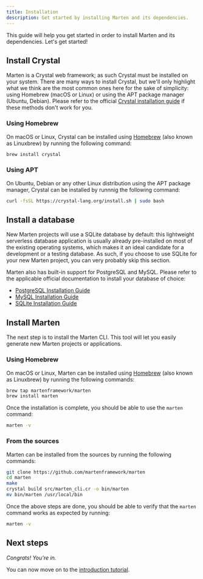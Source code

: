 ```yaml
---
title: Installation
description: Get started by installing Marten and its dependencies.
---
```



This guide will help you get started in order to install Marten and its dependencies. Let's get started!

## Install Crystal

Marten is a Crystal web framework; as such Crystal must be installed on your system. There are many ways to install Crystal, but we'll only highlight what we think are the most common ones here for the sake of simplicity: using Homebrew (macOS or Linux) or using the APT package manager (Ubuntu, Debian). Please refer to the official [Crystal installation guide](https://crystal-lang.org/install/) if these methods don't work for you.

### Using Homebrew

On macOS or Linux, Crystal can be installed using [Homebrew](https://brew.sh/) (also known as Linuxbrew) by running the following command:

```bash
brew install crystal
```

### Using APT

On Ubuntu, Debian or any other Linux distribution using the APT package manager, Crystal can be installed by runnnig the following command:

```bash
curl -fsSL https://crystal-lang.org/install.sh | sudo bash
```

## Install a database

New Marten projects will use a SQLite database by default: this lightweight serverless database application is usually already pre-installed on most of the existing operating systems, which makes it an ideal candidate for a development or a testing database. As such, if you choose to use SQLite for your new Marten project, you can very probably skip this section. 

Marten also has built-in support for PostgreSQL and MySQL. Please refer to the applicable official documentation to install your database of choice:

* [PostgreSQL Installation Guide](https://wiki.postgresql.org/wiki/Detailed_installation_guides)
* [MySQL Installation Guide](https://dev.mysql.com/doc/refman/8.0/en/installing.html)
* [SQLite Installation Guide](https://www.tutorialspoint.com/sqlite/sqlite_installation.htm)

## Install Marten

The next step is to install the Marten CLI. This tool will let you easily generate new Marten projects or applications.

### Using Homebrew

On macOS or Linux, Marten can be installed using [Homebrew](https://brew.sh/) (also known as Linuxbrew) by running the following commands:

```bash
brew tap martenframework/marten
brew install marten
```

Once the installation is complete, you should be able to use the `marten` command:

```bash
marten -v
```

### From the sources

Marten can be installed from the sources by running the following commands:

```bash
git clone https://github.com/martenframework/marten
cd marten
make
crystal build src/marten_cli.cr -o bin/marten
mv bin/marten /usr/local/bin
```

Once the above steps are done, you should be able to verify that the `marten` command works as expected by running:

```bash
marten -v
```

## Next steps

_Congrats! You’re in._

You can now move on to the [introduction tutorial](./tutorial).
